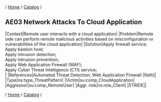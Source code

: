 / [Home](/acctp/) / [Catalog](/acctp/catalog/) /

## AE03 Network Attacks To Cloud Application

|Context|Remote user interacts with a cloud application|
|Problem|Remote side can perform remote malicious activities based on misconfiguration or vulnerabilities of the cloud application|
|Solution|Apply firewall service;<br /> Apply bastion host;<br /> Apply intrusion detection;<br /> Apply intrusion prevention;<br /> Apply Web Application Firewall (WAF);<br /> Apply Cyber Threat Intelligence (CTI) service;<br />|
|References|Automated Threat Detection, Web Application Firewall [Rath]|
|Type|ns:type_ThreatPattern|
|Victim|su:comp_CloudApplication|
|Aggressor|su:comp_RemoteUser|
|Aggr. role|ns:role_Client|
|STRIDE||

/ [Home](/acctp/) / [Catalog](/acctp/catalog/) /
